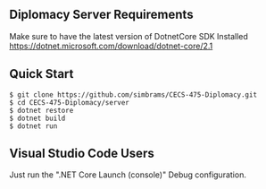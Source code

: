 ## Diplomacy Server Requirements

Make sure to have the latest version of DotnetCore SDK Installed 
https://dotnet.microsoft.com/download/dotnet-core/2.1


## Quick Start

```
$ git clone https://github.com/simbrams/CECS-475-Diplomacy.git
$ cd CECS-475-Diplomacy/server
$ dotnet restore
$ dotnet build
$ dotnet run
```

## Visual Studio Code Users

Just run the ".NET Core Launch (console)" Debug configuration.


